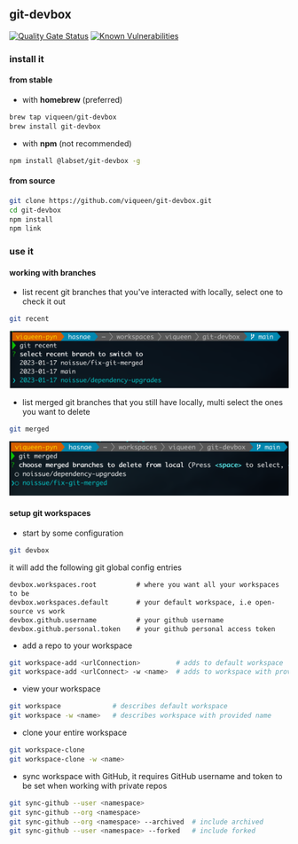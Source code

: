 ## git-devbox

[![Quality Gate Status](https://sonarcloud.io/api/project_badges/measure?project=viqueen_git-devbox&metric=alert_status)](https://sonarcloud.io/summary/new_code?id=viqueen_git-devbox)
[![Known Vulnerabilities](https://snyk.io/test/github/viqueen/git-devbox/badge.svg?targetFile=package.json)](https://snyk.io/test/github/viqueen/git-devbox?targetFile=package.json)

### install it

#### from stable

- with **homebrew** (preferred)

```bash
brew tap viqueen/git-devbox
brew install git-devbox
```

- with **npm** (not recommended)

```bash
npm install @labset/git-devbox -g
```

#### from source

```bash
git clone https://github.com/viqueen/git-devbox.git
cd git-devbox
npm install
npm link
```

### use it

#### working with branches

- list recent git branches that you've interacted with locally, select one to check it out

```bash
git recent
```

![git recent example](./docs/images/git-recent.png)

- list merged git branches that you still have locally, multi select the ones you want to delete

```bash
git merged
```

![git merged example](./docs/images/git-merged.png)

#### setup git workspaces

- start by some configuration

```bash
git devbox
```

it will add the following git global config entries

```text
devbox.workspaces.root          # where you want all your workspaces to be
devbox.workspaces.default       # your default workspace, i.e open-source vs work
devbox.github.username          # your github username
devbox.github.personal.token    # your github personal access token
```

- add a repo to your workspace

```bash
git workspace-add <urlConnection>         # adds to default workspace
git workspace-add <urlConnect> -w <name>  # adds to workspace with provided name
```

- view your workspace

```bash
git workspace             # describes default workspace
git workspace -w <name>   # describes workspace with provided name
```

- clone your entire workspace

```bash
git workspace-clone
git workspace-clone -w <name>
```

- sync workspace with GitHub, it requires GitHub username and token to be set when working with private repos

```bash
git sync-github --user <namespace>
git sync-github --org <namespace>
git sync-github --org <namespace> --archived  # include archived
git sync-github --user <namespace> --forked   # include forked
```
